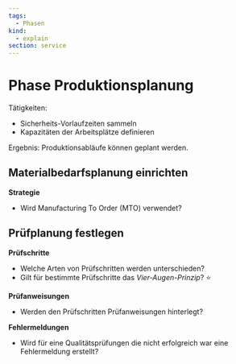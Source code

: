 ```yaml
---
tags:
  - Phasen
kind:
  - explain
section: service
---
```

# Phase Produktionsplanung

Tätigkeiten:

* Sicherheits-Vorlaufzeiten sammeln
* Kapazitäten der Arbeitsplätze definieren

Ergebnis: Produktionsabläufe können geplant werden.


## Materialbedarfsplanung einrichten

**Strategie**
- Wird Manufacturing To Order (MTO) verwendet?

## Prüfplanung festlegen

**Prüfschritte**

- Welche Arten von Prüfschritten werden unterschieden?
- Gilt für bestimmte Prüfschritte das *Vier-Augen-Prinzip*? ⭐


**Prüfanweisungen**

- Werden den Prüfschritten Prüfanweisungen hinterlegt?


**Fehlermeldungen**

- Wird für eine Qualitätsprüfungen die nicht erfolgreich war eine Fehlermeldung erstellt?



